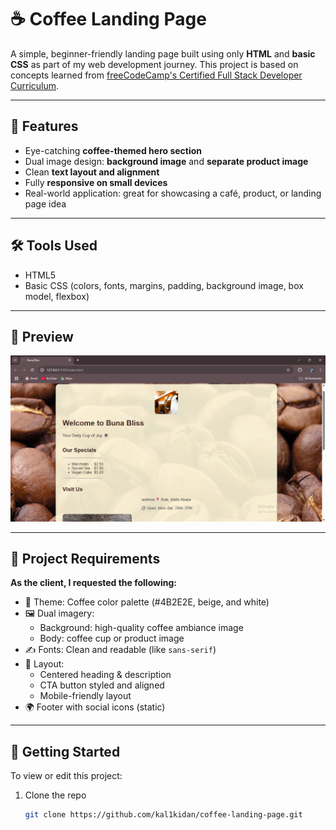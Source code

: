 # ☕ Coffee Landing Page

A simple, beginner-friendly landing page built using only **HTML** and **basic CSS** as part of my web development journey. This project is based on concepts learned from [freeCodeCamp's Certified Full Stack Developer Curriculum](https://www.freecodecamp.org/).

---

## 🌟 Features

- Eye-catching **coffee-themed hero section**
- Dual image design: **background image** and **separate product image**
- Clean **text layout and alignment**
- Fully **responsive on small devices**
- Real-world application: great for showcasing a café, product, or landing page idea

---

## 🛠️ Tools Used

- HTML5
- Basic CSS (colors, fonts, margins, padding, background image, box model, flexbox)

---

## 📸 Preview

![Coffee Preview Screenshot](assets/screenshot.png)

---

## 🔧 Project Requirements

**As the client, I requested the following:**

- 🎨 Theme: Coffee color palette (#4B2E2E, beige, and white)
- 🖼️ Dual imagery:
  - Background: high-quality coffee ambiance image
  - Body: coffee cup or product image
- ✍️ Fonts: Clean and readable (like `sans-serif`)
- 📐 Layout:
  - Centered heading & description
  - CTA button styled and aligned
  - Mobile-friendly layout
- 🌍 Footer with social icons (static)

---

## 🚀 Getting Started

To view or edit this project:

1. Clone the repo  
   ```bash
   git clone https://github.com/kal1kidan/coffee-landing-page.git
